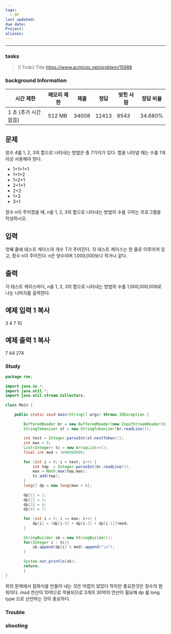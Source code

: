 ```yaml
---
tags:
  - DP
last updated: 
due date: 
Project: 
aliases:
---
```

--- 
### tasks

> [! Todo] Title
> https://www.acmicpc.net/problem/15988

### background Information

|시간 제한|메모리 제한|제출|정답|맞힌 사람|정답 비율|
|---|---|---|---|---|---|
|1 초 (추가 시간 없음)|512 MB|34008|12413|9543|34.680%|

## 문제

정수 4를 1, 2, 3의 합으로 나타내는 방법은 총 7가지가 있다. 합을 나타낼 때는 수를 1개 이상 사용해야 한다.

- 1+1+1+1
- 1+1+2
- 1+2+1
- 2+1+1
- 2+2
- 1+3
- 3+1

정수 n이 주어졌을 때, n을 1, 2, 3의 합으로 나타내는 방법의 수를 구하는 프로그램을 작성하시오.

## 입력

첫째 줄에 테스트 케이스의 개수 T가 주어진다. 각 테스트 케이스는 한 줄로 이루어져 있고, 정수 n이 주어진다. n은 양수이며 1,000,000보다 작거나 같다.

## 출력

각 테스트 케이스마다, n을 1, 2, 3의 합으로 나타내는 방법의 수를 1,000,000,009로 나눈 나머지를 출력한다.

## 예제 입력 1 복사

3
4
7
10

## 예제 출력 1 복사

7
44
274

### Study

```java
package run;  
  
import java.io.*;  
import java.util.*;  
import java.util.stream.Collectors;  
  
class Main {  
  
    public static void main(String[] args) throws IOException {  
  
        BufferedReader br = new BufferedReader(new InputStreamReader(System.in));  
        StringTokenizer st = new StringTokenizer(br.readLine());  
  
        int test = Integer.parseInt(st.nextToken());  
        int max = 0;  
        List<Integer> tc = new ArrayList<>();  
        final int mod = 1000000009;  
  
        for (int i = 0; i < test; i++) {  
            int tmp  = Integer.parseInt(br.readLine());  
            max = Math.max(tmp,max);  
            tc.add(tmp);  
        }  
        long[] dp = new long[max + 6];  
  
        dp[1] = 1;  
        dp[2] = 2;  
        dp[3] = 4;  
        dp[4] = 7;  
  
        for (int i = 5; i <= max; i++) {  
            dp[i] = (dp[i-3] + dp[i-2] + dp[i-1])%mod;  
        }  
  
        StringBuilder sb = new StringBuilder();  
        for(Integer i : tc){  
            sb.append(dp[i] % mod).append("\n");  
        }  
  
        System.out.println(sb);  
        return;    
        }  
}
```

위의 문제에서 점화식을 만들어 내는 것은 어렵지 않았다 하지만 중요한것은 정수의 범위이다. mod 연산이 10억으로 적용되므로 3개의 30억의 연산이 필요해 dp 를 long type 으로 선언하는 것이 중요하다.


### Trouble





### shooting

